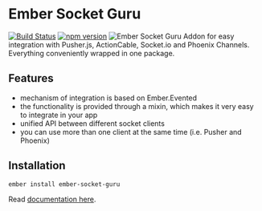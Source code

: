 # Ember Socket Guru
[![Build Status](https://travis-ci.org/netguru/ember-socket-guru.svg?branch=master)](https://travis-ci.org/netguru/ember-socket-guru)
[![npm version](https://badge.fury.io/js/ember-socket-guru.svg)](https://badge.fury.io/js/ember-socket-guru)
![Ember Socket Guru](https://raw.githubusercontent.com/netguru/ember-socket-guru/master/github.png)
Addon for easy integration with Pusher.js, ActionCable, Socket.io and Phoenix Channels. Everything conveniently wrapped in one package.

## Features
- mechanism of integration is based on Ember.Evented
- the functionality is provided through a mixin, which makes it very easy to integrate in your app
- unified API between different socket clients
- you can use more than one client at the same time (i.e. Pusher and Phoenix)

## Installation
`ember install ember-socket-guru`

Read [documentation here](http://netguru.github.io/ember-socket-guru).
